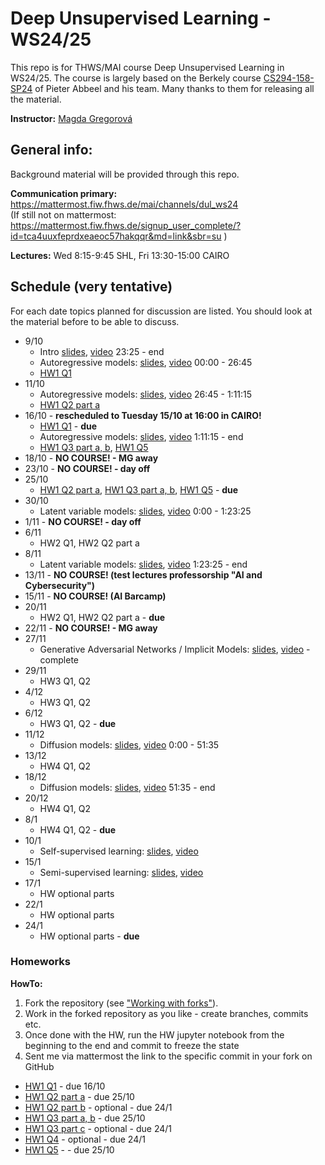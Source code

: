 # Deep Unsupervised Learning - WS24/25

This repo is for THWS/MAI course Deep Unsupervised Learning in WS24/25. The course is largely based on the Berkely course [CS294-158-SP24](https://sites.google.com/view/berkeley-cs294-158-sp24/home) of Pieter Abbeel and his team. Many thanks to them for releasing all the material.

**Instructor:** [Magda Gregorová](mailto:magda.gregorova@thws.de)

## General info:

Background material will be provided through this repo.

**Communication primary:** https://mattermost.fiw.fhws.de/mai/channels/dul_ws24  
(If still not on mattermost: https://mattermost.fiw.fhws.de/signup_user_complete/?id=tca4uuxfeprdxeaeoc57hakqqr&md=link&sbr=su )

**Lectures:** Wed 8:15-9:45 SHL, Fri 13:30-15:00 CAIRO

## Schedule (very tentative)

For each date topics planned for discussion are listed. You should look at the material before to be able to discuss.

* 9/10
  * Intro [slides](https://drive.google.com/file/d/1j0BCV2ye9feD_u-rya5yhIE72p8mqbFc/view?usp=drive_link), [video](https://www.youtube.com/watch?v=tFR6Likf4VI) 23:25 - end
  * Autoregressive models: [slides](https://drive.google.com/file/d/10nR2_g1x2kUMnpwmCm1bF9WUpoYe92fX/view?usp=drive_link), [video](https://www.youtube.com/watch?v=2ojJUSMf-_g) 00:00 - 26:45
  * [HW1 Q1](homeworks/hw1/hw1_Q1.ipynb)
* 11/10
  * Autoregressive models: [slides](https://drive.google.com/file/d/10nR2_g1x2kUMnpwmCm1bF9WUpoYe92fX/view?usp=drive_link), [video](https://www.youtube.com/watch?v=2ojJUSMf-_g) 26:45 - 1:11:15
  * [HW1 Q2 part a](homeworks/hw1/hw1_Q2_a.ipynb)
* 16/10 - **rescheduled to Tuesday 15/10 at 16:00 in CAIRO!**
  * [HW1 Q1](homeworks/hw1/hw1_Q1.ipynb) - **due**
  * Autoregressive models: [slides](https://drive.google.com/file/d/10nR2_g1x2kUMnpwmCm1bF9WUpoYe92fX/view?usp=drive_link), [video](https://www.youtube.com/watch?v=2ojJUSMf-_g) 1:11:15 - end
  * [HW1 Q3 part a, b](homeworks/hw1/hw1_Q3_ab.ipynb), [HW1 Q5](homeworks/hw1/hw1_Q5.ipynb)
* 18/10 - **NO COURSE! - MG away**
* 23/10 - **NO COURSE! - day off**
* 25/10
  * [HW1 Q2 part a](homeworks/hw1/hw1_Q2_a.ipynb), [HW1 Q3 part a, b](homeworks/hw1/hw1_Q3_ab.ipynb), [HW1 Q5](homeworks/hw1/hw1_Q5.ipynb) - **due**
* 30/10
  * Latent variable models: [slides](https://drive.google.com/file/d/1yt2oIqUL4aXUKBX1en7VaYRcN-ZjMwtD/view?usp=drive_link), [video](https://www.youtube.com/watch?v=NlIqjtbjjRE) 0:00 - 1:23:25 
* 1/11 - **NO COURSE! - day off** 
* 6/11
  * HW2 Q1, HW2 Q2 part a
* 8/11
  * Latent variable models: [slides](https://drive.google.com/file/d/1yt2oIqUL4aXUKBX1en7VaYRcN-ZjMwtD/view?usp=drive_link), [video](https://www.youtube.com/watch?v=NlIqjtbjjRE) 1:23:25 - end
* 13/11 - **NO COURSE! (test lectures professorship "AI and Cybersecurity")**
* 15/11 - **NO COURSE! (AI Barcamp)**
* 20/11
  * HW2 Q1, HW2 Q2 part a - **due**
* 22/11 - **NO COURSE! - MG away**
* 27/11
  * Generative Adversarial Networks / Implicit Models: [slides](https://drive.google.com/file/d/1yTNsk6swCp1pnuFVCarNPbuGmfOan_dN/view?usp=drive_link), [video](https://www.youtube.com/watch?v=lFAHPJS2HHc) - complete
* 29/11
  * HW3 Q1, Q2
* 4/12
  * HW3 Q1, Q2
* 6/12
  * HW3 Q1, Q2 - **due**
* 11/12
  * Diffusion models: [slides](https://drive.google.com/file/d/1JfY5gh8VmUksB4AT2qKg_C0roMtLieGA/view?usp=drive_link), [video](https://www.youtube.com/watch?v=DsEDMjdxOv4) 0:00 - 51:35
* 13/12
  * HW4 Q1, Q2
* 18/12
  * Diffusion models: [slides](https://drive.google.com/file/d/1JfY5gh8VmUksB4AT2qKg_C0roMtLieGA/view?usp=drive_link), [video](https://www.youtube.com/watch?v=DsEDMjdxOv4) 51:35 - end
* 20/12
  * HW4 Q1, Q2
* 8/1
  * HW4 Q1, Q2 - **due**
* 10/1
  * Self-supervised learning: [slides](https://drive.google.com/file/d/1EwLaYmlTB0GbjviVUAmek3JPBWCQ00ZO/view?usp=drive_link), [video](https://youtu.be/s6xh6oKq1C0)
* 15/1
  * Semi-supervised learning: [slides](https://drive.google.com/file/d/1EwLaYmlTB0GbjviVUAmek3JPBWCQ00ZO/view?usp=drive_link), [video](https://youtu.be/s6xh6oKq1C0)
* 17/1
  * HW optional parts
* 22/1
  * HW optional parts
* 24/1
  * HW optional parts - **due**


### Homeworks

**HowTo:** 
1. Fork the repository (see ["Working with forks"](https://docs.github.com/en/pull-requests/collaborating-with-pull-requests/working-with-forks)).
2. Work in the forked repository as you like - create branches, commits etc.
3. Once done with the HW, run the HW jupyter notebook from the beginning to the end and commit to freeze the state
4. Sent me via mattermost the link to the specific commit in your fork on GitHub

* [HW1 Q1](homeworks/hw1/hw1_Q1.ipynb) - due 16/10
* [HW1 Q2 part a](homeworks/hw1/hw1_Q2_a.ipynb) - due 25/10
* [HW1 Q2 part b](homeworks/hw1/hw1_Q2_b_optional.ipynb) - optional - due 24/1
* [HW1 Q3 part a, b](homeworks/hw1/hw1_Q3_ab.ipynb) - due 25/10
* [HW1 Q3 part c](homeworks/hw1/hw1_Q3_c_optional.ipynb) - optional - due 24/1
* [HW1 Q4](homeworks/hw1/hw1_Q4_optional.ipynb) - optional - due 24/1
* [HW1 Q5](homeworks/hw1/hw1_Q5.ipynb) -  - due 25/10


